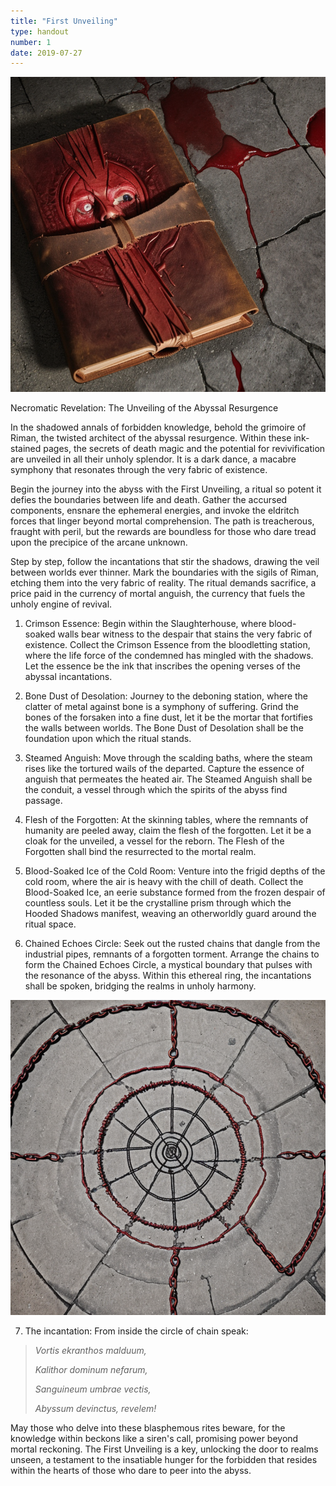 ```yaml
---
title: "First Unveiling"
type: handout
number: 1
date: 2019-07-27
---
```


![Necromatic Revelation: The Unveiling of the Abyssal Resurgence](/assets/images/handouts/first-unveiling-01.png)

Necromatic Revelation: The Unveiling of the Abyssal Resurgence

In the shadowed annals of forbidden knowledge, behold the grimoire of Riman, the twisted architect of the abyssal resurgence. Within these ink-stained pages, the secrets of death magic and the potential for revivification are unveiled in all their unholy splendor. It is a dark dance, a macabre symphony that resonates through the very fabric of existence.

Begin the journey into the abyss with the First Unveiling, a ritual so potent it defies the boundaries between life and death. Gather the accursed components, ensnare the ephemeral energies, and invoke the eldritch forces that linger beyond mortal comprehension. The path is treacherous, fraught with peril, but the rewards are boundless for those who dare tread upon the precipice of the arcane unknown.

Step by step, follow the incantations that stir the shadows, drawing the veil between worlds ever thinner. Mark the boundaries with the sigils of Riman, etching them into the very fabric of reality. The ritual demands sacrifice, a price paid in the currency of mortal anguish, the currency that fuels the unholy engine of revival.

1. Crimson Essence: Begin within the Slaughterhouse, where blood-soaked walls bear witness to the despair that stains the very fabric of existence. Collect the Crimson Essence from the bloodletting station, where the life force of the condemned has mingled with the shadows. Let the essence be the ink that inscribes the opening verses of the abyssal incantations.

2. Bone Dust of Desolation: Journey to the deboning station, where the clatter of metal against bone is a symphony of suffering. Grind the bones of the forsaken into a fine dust, let it be the mortar that fortifies the walls between worlds. The Bone Dust of Desolation shall be the foundation upon which the ritual stands.

3. Steamed Anguish: Move through the scalding baths, where the steam rises like the tortured wails of the departed. Capture the essence of anguish that permeates the heated air. The Steamed Anguish shall be the conduit, a vessel through which the spirits of the abyss find passage.

4. Flesh of the Forgotten: At the skinning tables, where the remnants of humanity are peeled away, claim the flesh of the forgotten. Let it be a cloak for the unveiled, a vessel for the reborn. The Flesh of the Forgotten shall bind the resurrected to the mortal realm.

5. Blood-Soaked Ice of the Cold Room: Venture into the frigid depths of the cold room, where the air is heavy with the chill of death. Collect the Blood-Soaked Ice, an eerie substance formed from the frozen despair of countless souls. Let it be the crystalline prism through which the Hooded Shadows manifest, weaving an otherworldly guard around the ritual space.

6. Chained Echoes Circle: Seek out the rusted chains that dangle from the industrial pipes, remnants of a forgotten torment. Arrange the chains to form the Chained Echoes Circle, a mystical boundary that pulses with the resonance of the abyss. Within this ethereal ring, the incantations shall be spoken, bridging the realms in unholy harmony.

![circle-01](/assets/images/handouts/circle-01.png)

7. The incantation: From inside the circle of chain speak:

> *Vortis ekranthos malduum,*
>
> *Kalithor dominum nefarum,*
>
> *Sanguineum umbrae vectis,*
>
> *Abyssum devinctus, revelem!*

May those who delve into these blasphemous rites beware, for the knowledge within beckons like a siren's call, promising power beyond mortal reckoning. The First Unveiling is a key, unlocking the door to realms unseen, a testament to the insatiable hunger for the forbidden that resides within the hearts of those who dare to peer into the abyss.
